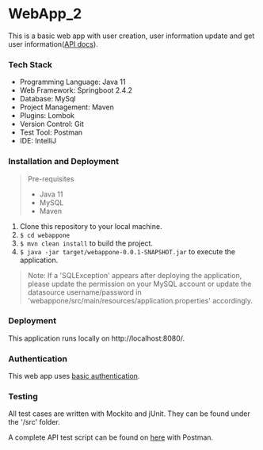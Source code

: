 # WebApp_2

This is a basic web app with user creation, user information update and get user information([API docs](https://app.swaggerhub.com/apis-docs/csye6225/spring2021/assignment-02)).

### Tech Stack

* Programming Language: Java 11
* Web Framework: Springboot 2.4.2
* Database: MySql
* Project Management: Maven
* Plugins: Lombok
* Version Control: Git
* Test Tool: Postman
* IDE: IntelliJ

### Installation and Deployment

> Pre-requisites
> * Java 11
> * MySQL
> * Maven

1. Clone this repository to your local machine.
2. <code>$ cd webappone</code>
3. <code>$ mvn clean install</code> to build the project.
4. <code>$ java -jar target/webappone-0.0.1-SNAPSHOT.jar</code> to execute the application.

> Note: If a 'SQLException' appears after deploying the application, please update the permission on your MySQL account or update the datasource username/password in 'webappone/src/main/resources/application.properties' accordingly. 

### Deployment

This application runs locally on http://localhost:8080/.

### Authentication

This web app uses [basic authentication](https://en.wikipedia.org/wiki/Basic_access_authentication).

### Testing

All test cases are written with Mockito and jUnit. They can be found under the '/src' folder. 

A complete API test script can be found on [here](https://www.postman.com/viobai/workspace/csye6225-webapp/documentation/14507754-930e1511-15dc-4cfb-88e4-a6ad19ae331f) with Postman.
